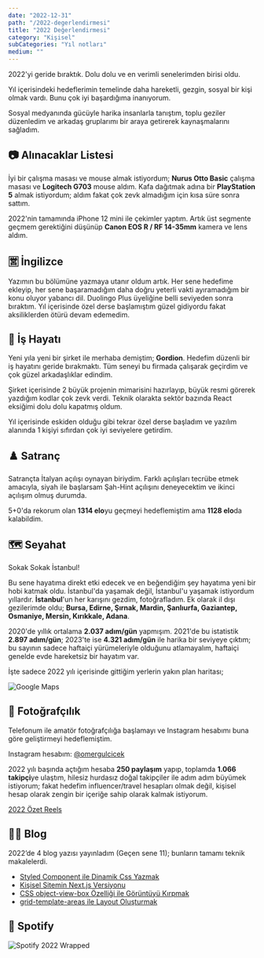 ```yaml
---
date: "2022-12-31"
path: "/2022-degerlendirmesi"
title: "2022 Değerlendirmesi"
category: "Kişisel"
subCategories: "Yıl notları"
medium: ""
---
```


2022'yi geride bıraktık. Dolu dolu ve en verimli senelerimden birisi oldu.

Yıl içerisindeki hedeflerimin temelinde daha hareketli, gezgin, sosyal bir kişi olmak vardı. Bunu çok iyi başardığıma inanıyorum.

Sosyal medyanında gücüyle harika insanlarla tanıştım, toplu geziler düzenledim ve arkadaş gruplarımı bir araya getirerek kaynaşmalarını sağladım.

## 📷 Alınacaklar Listesi

İyi bir çalışma masası ve mouse almak istiyordum; **Nurus Otto Basic** çalışma masası ve **Logitech G703** mouse aldım. Kafa dağıtmak adına bir **PlayStation 5** almak istiyordum; aldım fakat çok zevk almadığım için kısa süre sonra sattım.

2022'nin tamamında iPhone 12 mini ile çekimler yaptım. Artık üst segmente geçmem gerektiğini düşünüp **Canon EOS R / RF 14-35mm** kamera ve lens aldım.

## 🈺 İngilizce

Yazımın bu bölümüne yazmaya utanır oldum artık. Her sene hedefime ekleyip, her sene başaramadığım daha doğru yeterli vakti ayıramadığım bir konu oluyor yabancı dil. Duolingo Plus üyeliğine belli seviyeden sonra bıraktım. Yıl içerisinde özel derse başlamıştım güzel gidiyordu fakat aksiliklerden ötürü devam edemedim.

## 🏢 İş Hayatı

Yeni yıla yeni bir şirket ile merhaba demiştim; **Gordion**. Hedefim düzenli bir iş hayatını geride bırakmaktı. Tüm seneyi bu firmada çalışarak geçirdim ve çok güzel arkadaşlıklar edindim.

Şirket içerisinde 2 büyük projenin mimarisini hazırlayıp, büyük resmi görerek yazdığım kodlar çok zevk verdi. Teknik olarakta sektör bazında React eksiğimi dolu dolu kapatmış oldum.

Yıl içerisinde eskiden olduğu gibi tekrar özel derse başladım ve yazılım alanında 1 kişiyi sıfırdan çok iyi seviyelere getirdim.

## ♟️ Satranç

Satrançta İtalyan açılışı oynayan biriydim. Farklı açılışları tecrübe etmek amacıyla, siyah ile başlarsam Şah-Hint açılışını deneyecektim ve ikinci açılışım olmuş durumda.

5+0'da rekorum olan **1314 elo**yu geçmeyi hedeflemiştim ama **1128 elo**da kalabildim.

## 🗺️ Seyahat

Sokak Sokak İstanbul!

Bu sene hayatıma direkt etki edecek ve en beğendiğim şey hayatıma yeni bir hobi katmak oldu. İstanbul'da yaşamak değil, İstanbul'u yaşamak istiyordum yıllardır. **İstanbul**'un her karışını gezdim, fotoğrafladım. Ek olarak il dışı gezilerimde oldu; **Bursa, Edirne, Şırnak, Mardin, Şanlıurfa, Gaziantep, Osmaniye, Mersin, Kırıkkale, Adana**.

2020'de yıllık ortalama **2.037 adım/gün** yapmışım. 2021'de bu istatistik **2.897 adım/gün**; 2023'te ise **4.321 adım/gün** ile harika bir seviyeye çıktım; bu sayının sadece haftaiçi yürümeleriyle olduğunu atlamayalım, haftaiçi genelde evde hareketsiz bir hayatım var.

İşte sadece 2022 yılı içerisinde gittiğim yerlerin yakın plan haritası;

![Google Maps](/img/blog/2022-12-31/maps.jpg)

## 📸 Fotoğrafçılık

Telefonum ile amatör fotoğrafçılığa başlamayı ve Instagram hesabımı buna göre geliştirmeyi hedeflemiştim.

Instagram hesabım: [@omergulcicek](https://www.instagram.com/omergulcicek/)

2022 yılı başında açtığım hesaba **250 paylaşım** yapıp, toplamda **1.066 takipçi**ye ulaştım, hilesiz hurdasız doğal takipçiler ile adım adım büyümek istiyorum; fakat hedefim influencer/travel hesapları olmak değil, kişisel hesap olarak zengin bir içeriğe sahip olarak kalmak istiyorum.

[2022 Özet Reels](https://www.instagram.com/p/Cm2O-lzqqR5/)

## ✍🏻 Blog

2022’de 4 blog yazısı yayınladım (Geçen sene 11); bunların tamamı teknik makalelerdi.

- [Styled Component ile Dinamik Css Yazmak](https://omergulcicek.com/blog/styled-component-ile-dinamik-css-yazmak/)
- [Kişisel Sitemin Next.js Versiyonu](https://omergulcicek.com/blog/kisisel-sitemin-nextjs-versiyonu/)
- [CSS object-view-box Özelliği ile Görüntüyü Kırpmak](https://omergulcicek.com/blog/css-object-view-box/)
- [grid-template-areas ile Layout Oluşturmak](https://omergulcicek.com/blog/grid-template-areas-ile-layout-olusturmak/)

## 🎵 Spotify

![Spotify 2022 Wrapped](/img/blog/2022-12-31/spotify.JPG)
